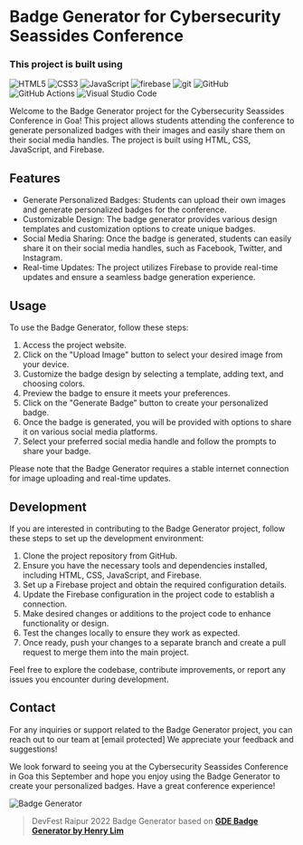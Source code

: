 # Badge Generator for Cybersecurity Seassides Conference

<h3>
This project is built using 
</h3>
<p>
<img alt="HTML5" src="https://img.shields.io/badge/-HTML5-E34F26?style=flat-square&logo=html5&logoColor=white" />
<img alt="CSS3" src="https://img.shields.io/badge/-CSS3-1572B6?style=flat-square&logo=css3&logoColor=white" />
<img alt="JavaScript" src="https://img.shields.io/badge/-JavaScript-2e2e2e?style=flat-square&logo=javascript&logoColor=F7DF1E" />
<img alt="firebase" src="https://img.shields.io/badge/-Firebase-181717?style=flat-square&logo=firebase&logoColor=FFCA28" />
<img alt="git" src="https://img.shields.io/badge/-Git-F05032?style=flat-square&logo=git&logoColor=white" />
<img alt="GitHub" src="https://img.shields.io/badge/-GitHub-181717?style=flat-square&logo=github&logoColor=white" />
<img alt="GitHub Actions" src="https://img.shields.io/badge/-GitHub_Actions-2088FF?style=flat-square&logo=githubactions&logoColor=white" />
<img alt="Visual Studio Code" src="https://img.shields.io/badge/-Visual_Studio_Code-007ACC?style=flat-square&logo=visualstudiocode&logoColor=white" />
</p>

Welcome to the Badge Generator project for the Cybersecurity Seassides Conference in Goa! This project allows students attending the conference to generate personalized badges with their images and easily share them on their social media handles. The project is built using HTML, CSS, JavaScript, and Firebase.

## Features

- Generate Personalized Badges: Students can upload their own images and generate personalized badges for the conference.
- Customizable Design: The badge generator provides various design templates and customization options to create unique badges.
- Social Media Sharing: Once the badge is generated, students can easily share it on their social media handles, such as Facebook, Twitter, and Instagram.
- Real-time Updates: The project utilizes Firebase to provide real-time updates and ensure a seamless badge generation experience.

## Usage

To use the Badge Generator, follow these steps:

1. Access the project website.
2. Click on the "Upload Image" button to select your desired image from your device.
3. Customize the badge design by selecting a template, adding text, and choosing colors.
4. Preview the badge to ensure it meets your preferences.
5. Click on the "Generate Badge" button to create your personalized badge.
6. Once the badge is generated, you will be provided with options to share it on various social media platforms.
7. Select your preferred social media handle and follow the prompts to share your badge.

Please note that the Badge Generator requires a stable internet connection for image uploading and real-time updates.

## Development

If you are interested in contributing to the Badge Generator project, follow these steps to set up the development environment:

1. Clone the project repository from GitHub.
2. Ensure you have the necessary tools and dependencies installed, including HTML, CSS, JavaScript, and Firebase.
3. Set up a Firebase project and obtain the required configuration details.
4. Update the Firebase configuration in the project code to establish a connection.
5. Make desired changes or additions to the project code to enhance functionality or design.
6. Test the changes locally to ensure they work as expected.
7. Once ready, push your changes to a separate branch and create a pull request to merge them into the main project.

Feel free to explore the codebase, contribute improvements, or report any issues you encounter during development.


## Contact

For any inquiries or support related to the Badge Generator project, you can reach out to our team at [email protected] We appreciate your feedback and suggestions!

We look forward to seeing you at the Cybersecurity Seassides Conference in Goa this September and hope you enjoy using the Badge Generator to create your personalized badges. Have a great conference experience!

![Badge Generator](/path/to/project-logo.png)


> DevFest Raipur 2022 Badge Generator based on [**GDE Badge Generator by Henry Lim**](https://github.com/limhenry/gde-badge-generator)



